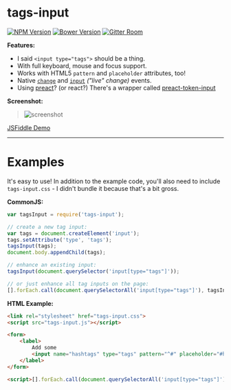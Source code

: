 tags-input
==========

[![NPM Version](http://img.shields.io/npm/v/tags-input.svg?style=flat)](https://www.npmjs.org/package/tags-input)
[![Bower Version](http://img.shields.io/bower/v/tags-input.svg?style=flat)](http://bower.io/search/?q=tags-input)
[![Gitter Room](https://badges.gitter.im/Join%20Chat.svg)](https://gitter.im/developit/tags-input)

**Features:**

- I said `<input type="tags">` should be a thing.
- With full keyboard, mouse and focus support.
- Works with HTML5 `pattern` and `placeholder` attributes, too!
- Native [`change`](https://developer.mozilla.org/en-US/docs/Web/Events/change) and [`input`](https://developer.mozilla.org/en-US/docs/Web/Events/input) _("live" change)_ events.
- Using [preact](https://github.com/developit/preact)? (or react?) There's a wrapper called [preact-token-input](https://github.com/developit/preact-token-input)

**Screenshot:**

> ![screenshot](http://cl.ly/image/3M3U1h1s2y0v/tags-screenshot.png)

[JSFiddle Demo](http://jsfiddle.net/developit/d5w4jpxq/)

---


Examples
========

It's easy to use! In addition to the example code, you'll also need to
include `tags-input.css` - I didn't bundle it because that's a bit gross.

**CommonJS:**

```js
var tagsInput = require('tags-input');

// create a new tag input:
var tags = document.createElement('input');
tags.setAttribute('type', 'tags');
tagsInput(tags);
document.body.appendChild(tags);

// enhance an existing input:
tagsInput(document.querySelector('input[type="tags"]'));

// or just enhance all tag inputs on the page:
[].forEach.call(document.querySelectorAll('input[type="tags"]'), tagsInput);
```

**HTML Example:**

```html
<link rel="stylesheet" href="tags-input.css">
<script src="tags-input.js"></script>

<form>
	<label>
		Add some
		<input name="hashtags" type="tags" pattern="^#" placeholder="#hashtags">
	</label>
</form>

<script>[].forEach.call(document.querySelectorAll('input[type="tags"]'), tagsInput);</script>
```
